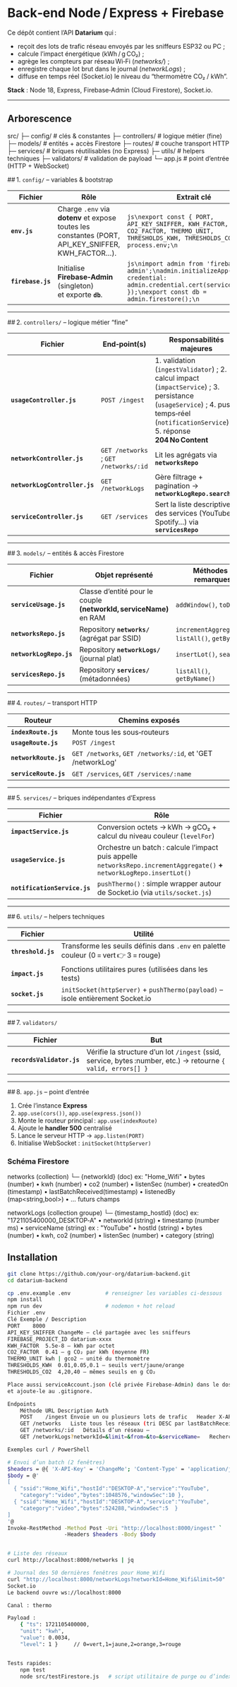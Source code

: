 # Back‑end Node / Express + Firebase

Ce dépôt contient l’API **Datarium** qui :

* reçoit des lots de trafic réseau envoyés par les sniffeurs ESP32 ou PC ;
* calcule l’impact énergétique (kWh / g CO₂) ;
* agrège les compteurs par réseau Wi‑Fi (*networks/*) ;
* enregistre chaque lot brut dans le journal (*networkLogs*) ;
* diffuse en temps réel (Socket.io) le niveau du “thermomètre CO₂ / kWh”.

 **Stack** : Node 18, Express, Firebase‑Admin (Cloud Firestore), Socket.io.  


---

## Arborescence

src/
├─ config/ #  clés & constantes
├─ controllers/ # logique métier (fine)
├─ models/ # entités + accès Firestore
├─ routes/ # couche transport HTTP
├─ services/ # briques réutilisables (no Express)
├─ utils/ # helpers techniques
├─ validators/ # validation de payload
└─ app.js # point d’entrée (HTTP + WebSocket)

## 1. `config/` – variables & bootstrap

| Fichier | Rôle | Extrait clé |
|---------|------|-------------|
| **`env.js`** | Charge `.env` via **dotenv** et expose toutes les constantes (PORT, API_KEY_SNIFFER, KWH_FACTOR…). | ```js\nexport const { PORT, API_KEY_SNIFFER, KWH_FACTOR, CO2_FACTOR, THERMO_UNIT, THRESHOLDS_KWH, THRESHOLDS_CO2 } = process.env;\n``` |
| **`firebase.js`** | Initialise **Firebase‑Admin** (singleton)<br>et exporte **`db`**. | ```js\nimport admin from 'firebase-admin';\nadmin.initializeApp({ credential: admin.credential.cert(serviceAccount) });\nexport const db = admin.firestore();\n``` |

---

## 2. `controllers/` – logique métier “fine”

| Fichier | End‑point(s) | Responsabilités majeures |
|---------|--------------|--------------------------|
| **`usageController.js`** | `POST /ingest` | 1. validation (`ingestValidator`) ; 2. calcul impact (`impactService`) ; 3. persistance (`usageService`) ; 4. push temps‑réel (`notificationService`) ; 5. réponse **204 No Content** |
| **`networkController.js`** | `GET /networks` ; `GET /networks/:id` | Lit les agrégats via **`networksRepo`** |
| **`networkLogController.js`** | `GET /networkLogs` | Gère filtrage + pagination → **`networkLogRepo.search()`** |
| **`serviceController.js`** | `GET /services` | Sert la liste descriptive des services (YouTube, Spotify…) via **`servicesRepo`** |

---

## 3. `models/` – entités & accès Firestore

| Fichier | Objet représenté | Méthodes / remarques |
|---------|------------------|----------------------|
| **`serviceUsage.js`** | Classe d’entité pour le couple **(networkId, serviceName)** en RAM | `addWindow()`, `toDoc()` |
| **`networksRepo.js`** | Repository **`networks/`** (agrégat par SSID) | `incrementAggregate()`, `listAll()`, `getById()` |
| **`networkLogRepo.js`** | Repository **`networkLogs/`** (journal plat) | `insertLot()`, `search()` |
| **`servicesRepo.js`** | Repository **`services/`** (métadonnées) | `listAll()`, `getByName()` |

---

## 4. `routes/` – transport HTTP

| Routeur | Chemins exposés |
|---------|-----------------|
| **`indexRoute.js`** | Monte tous les sous‑routeurs |
| **`usageRoute.js`** | `POST /ingest` |
| **`networkRoute.js`** | `GET /networks`, `GET /networks/:id`, et 'GET /networkLog' |
| **`serviceRoute.js`** | `GET /services`, `GET /services/:name` |

---

## 5. `services/` – briques indépendantes d’Express

| Fichier | Rôle |
|---------|------|
| **`impactService.js`** | Conversion octets → kWh → gCO₂ + calcul du niveau couleur (`levelFor`) |
| **`usageService.js`** | Orchestre un batch : calcule l’impact puis appelle `networksRepo.incrementAggregate()` **+** `networkLogRepo.insertLot()` |
| **`notificationService.js`** | `pushThermo()` : simple wrapper autour de Socket.io (via `utils/socket.js`) |

---

## 6. `utils/` – helpers techniques

| Fichier | Utilité |
|---------|---------|
| **`threshold.js`** | Transforme les seuils définis dans `.env` en palette couleur (0 = vert 👉 3 = rouge) |
| **`impact.js`** | Fonctions utilitaires pures (utilisées dans les tests) |
| **`socket.js`** | `initSocket(httpServer)` + `pushThermo(payload)` – isole entièrement Socket.io |

---

## 7. `validators/`

| Fichier | But |
|---------|-----|
| **`recordsValidator.js`** | Vérifie la structure d’un lot `/ingest` (ssid, service, bytes :number, etc.) → retourne `{ valid, errors[] }` |

---

## 8. `app.js` – point d’entrée

1. Crée l’instance **Express**  
2. `app.use(cors())`, `app.use(express.json())`  
3. Monte le routeur principal : `app.use(indexRoute)`  
4. Ajoute le **handler 500** centralisé  
5. Lance le serveur HTTP → `app.listen(PORT)`  
6. Initialise WebSocket : `initSocket(httpServer)`  



### Schéma Firestore

networks (collection)
└─ {networkId} (doc) ex: "Home_Wifi"
• bytes (number)
• kwh (number)
• co2 (number)
• listenSec (number)
• createdOn (timestamp)
• lastBatchReceived(timestamp)
• listenedBy (map<string,bool>)
• … futurs champs

networkLogs (collection groupe)
└─ {timestamp_hostId} (doc) ex: "1721105400000_DESKTOP‑A"
• networkId (string)
• timestamp (number ms)
• serviceName (string) ex : "YouTube"
• hostId (string)
• bytes (number)
• kwh, co2 (number)
• listenSec (number)
• category (string)


## Installation

```bash
git clone https://github.com/your‑org/datarium‑backend.git
cd datarium‑backend

cp .env.example .env           # renseigner les variables ci‑dessous
npm install
npm run dev                    # nodemon + hot reload
Fichier .env
Clé	Exemple / Description
PORT	8000
API_KEY_SNIFFER	ChangeMe – clé partagée avec les sniffeurs
FIREBASE_PROJECT_ID	datarium-xxxx
KWH_FACTOR	5.5e-8 – kWh par octet
CO2_FACTOR	0.41 – g CO₂ par kWh (moyenne FR)
THERMO_UNIT	kwh | gco2 – unité du thermomètre
THRESHOLDS_KWH	0.01,0.05,0.1 – seuils vert/jaune/orange
THRESHOLDS_CO2	4,20,40 – mêmes seuils en g CO₂

Place aussi serviceAccount.json (clé privée Firebase‑Admin) dans le dossier services
et ajoute‑le au .gitignore.

Endpoints
    Méthode	URL	Description	Auth
    POST	/ingest	Envoie un ou plusieurs lots de trafic	Header X-API-Key
    GET	/networks	Liste tous les réseaux (tri DESC par lastBatchReceived)	—
    GET	/networks/:id	Détails d’un réseau	—
    GET	/networkLogs?networkId=&limit=&from=&to=&serviceName=	Recherche dans le journal plat	—

Exemples curl / PowerShell

# Envoi d’un batch (2 fenêtres)
$headers = @{ 'X-API-Key' = 'ChangeMe'; 'Content-Type' = 'application/json' }
$body = @'
[
  { "ssid":"Home_Wifi","hostId":"DESKTOP-A","service":"YouTube",
    "category":"video","bytes":1048576,"windowSec":10 },
  { "ssid":"Home_Wifi","hostId":"DESKTOP-A","service":"YouTube",
    "category":"video","bytes":524288,"windowSec":5  }
]
'@
Invoke-RestMethod -Method Post -Uri "http://localhost:8000/ingest" `
                  -Headers $headers -Body $body


# Liste des réseaux
curl http://localhost:8000/networks | jq

# Journal des 50 dernières fenêtres pour Home_Wifi
curl "http://localhost:8000/networkLogs?networkId=Home_Wifi&limit=50" | jq
Socket.io
Le backend ouvre ws://localhost:8000

Canal : thermo

Payload :
    { "ts": 1721105400000,
    "unit": "kwh",
    "value": 0.0034,
    "level": 1 }     // 0=vert,1=jaune,2=orange,3=rouge


Tests rapides: 
    npm test                
    node src/testFirestore.js   # script utilitaire de purge ou d’index